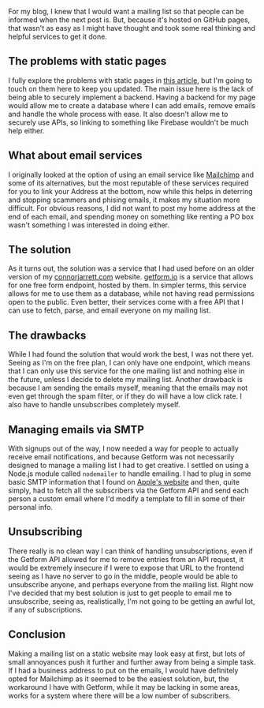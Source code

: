 <!-- 
# title: Adding a mailing list to a GitHub pages site through getform.io
# description: I dive in to the challenges of trying to create a mailing list without access to a backend
# seo-description: Connor Jarrett explores the solutions and processes for creating a mailing list for a blog, and why it isn't as easy as it might seem.
# categories: My projects
# keywords: mailing list, github pages, github, emails, email service, getform, mailchimp, email notifications, notifications
# image: mailing-list.png
# date: 2023-5-12
-->
For my blog, I knew that I would want a mailing list so that people can be informed when the next post is. But, because it's hosted on GitHub pages, that wasn't as easy as I might have thought and took some real thinking and helpful services to get it done.

## The problems with static pages
I fully explore the problems with static pages in [this article](https://labnotebook.connorjarrett.com/post/building-a-blog-with-github-pages-and-nodejs-despite-the-challenges), but I'm going to touch on them here to keep you updated. The main issue here is the lack of being able to securely implement a backend. Having a backend for my page would allow me to create a database where I can add emails, remove emails and handle the whole process with ease. It also doesn't allow me to securely use APIs, so linking to something like Firebase wouldn't be much help either.

## What about email services
I originally looked at the option of using an email service like [Mailchimp](https://mailchimp.com/) and some of its alternatives, but the most reputable of these services required for you to link your Address at the bottom, now while this helps in deterring and stopping scammers and phising emails, it makes my situation more difficult. For obvious reasons, I did not want to post my home address at the end of each email, and spending money on something like renting a PO box wasn't something I was interested in doing either.

## The solution
As it turns out, the solution was a service that I had used before on an older version of my [connorjarrett.com](https://connorjarrett.com) website. [getform.io](https://getform.io) is a service that allows for one free form endpoint, hosted by them. In simpler terms, this service allows for me to use them as a database, while not having read permissions open to the public. Even better, their services come with a free API that I can use to fetch, parse, and email everyone on my mailing list.

## The drawbacks
While I had found the solution that would work the best, I was not there yet. Seeing as I'm on the free plan, I can only have one endpoint, which means that I can only use this service for the one mailing list and nothing else in the future, unless I decide to delete my mailing list. Another drawback is because I am sending the emails myself, meaning that the emails may not even get through the spam filter, or if they do will have a low click rate. I also have to handle unsubscribes completely myself.

## Managing emails via SMTP
With signups out of the way, I now needed a way for people to actually receive email notifications, and because Getform was not necessarily designed to manage a mailing list I had to get creative. I settled on using a Node.js module called `nodemailer` to handle emailing. I had to plug in some basic SMTP information that I found on [Apple's website](https://support.apple.com/en-gb/HT202304) and then, quite simply, had to fetch all the subscribers via the Getform API and send each person a custom email where I'd modify a template to fill in some of their personal info.

## Unsubscribing
There really is no clean way I can think of handling unsubscriptions, even if the Getform API allowed for me to remove entries from an API request, it would be extremely insecure if I were to expose that URL to the frontend seeing as I have no server to go in the middle, people would be able to unsubscribe anyone, and perhaps everyone from the mailing list. Right now I've decided that my best solution is just to get people to email me to unsubscribe, seeing as, realistically, I'm not going to be getting an awful lot, if any of subscriptions.

## Conclusion
Making a mailing list on a static website may look easy at first, but lots of small annoyances push it further and further away from being a simple task. If I had a business address to put on the emails, I would have definitely opted for Mailchimp as it seemed to be the easiest solution, but, the workaround I have with Getform, while it may be lacking in some areas, works for a system where there will be a low number of subscribers.